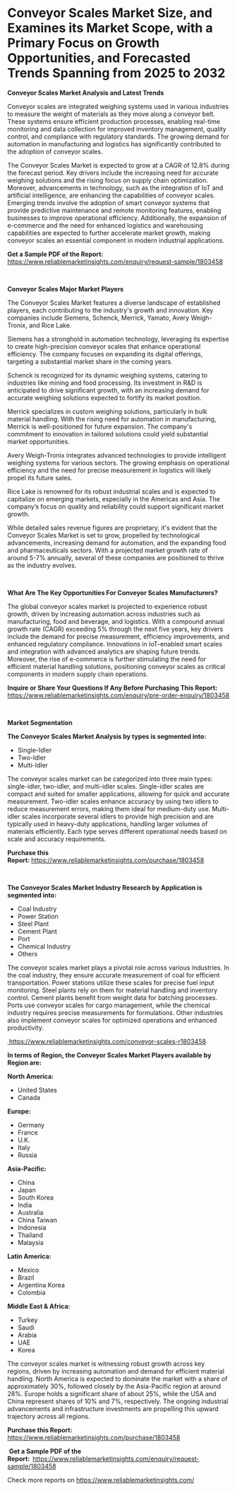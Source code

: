 <p><h1>Conveyor Scales Market Size, and Examines its Market Scope, with a Primary Focus on Growth Opportunities, and Forecasted Trends Spanning from 2025 to 2032</h1></p><p><strong>Conveyor Scales Market Analysis and Latest Trends</strong></p>
<p><p>Conveyor scales are integrated weighing systems used in various industries to measure the weight of materials as they move along a conveyor belt. These systems ensure efficient production processes, enabling real-time monitoring and data collection for improved inventory management, quality control, and compliance with regulatory standards. The growing demand for automation in manufacturing and logistics has significantly contributed to the adoption of conveyor scales.</p><p>The Conveyor Scales Market is expected to grow at a CAGR of 12.8% during the forecast period. Key drivers include the increasing need for accurate weighing solutions and the rising focus on supply chain optimization. Moreover, advancements in technology, such as the integration of IoT and artificial intelligence, are enhancing the capabilities of conveyor scales. Emerging trends involve the adoption of smart conveyor systems that provide predictive maintenance and remote monitoring features, enabling businesses to improve operational efficiency. Additionally, the expansion of e-commerce and the need for enhanced logistics and warehousing capabilities are expected to further accelerate market growth, making conveyor scales an essential component in modern industrial applications.</p></p>
<p><strong>Get a Sample PDF of the Report:&nbsp;</strong> <a href="https://www.reliablemarketinsights.com/enquiry/request-sample/1803458?utm_campaign=2199&utm_medium=2&utm_source=Github&utm_content=ia&utm_term=10042025&utm_id=conveyor-scales">https://www.reliablemarketinsights.com/enquiry/request-sample/1803458</a></p>
<p>&nbsp;</p>
<p><strong>Conveyor Scales Major Market Players</strong></p>
<p><p>The Conveyor Scales Market features a diverse landscape of established players, each contributing to the industry's growth and innovation. Key companies include Siemens, Schenck, Merrick, Yamato, Avery Weigh-Tronix, and Rice Lake. </p><p>Siemens has a stronghold in automation technology, leveraging its expertise to create high-precision conveyor scales that enhance operational efficiency. The company focuses on expanding its digital offerings, targeting a substantial market share in the coming years.</p><p>Schenck is recognized for its dynamic weighing systems, catering to industries like mining and food processing. Its investment in R&D is anticipated to drive significant growth, with an increasing demand for accurate weighing solutions expected to fortify its market position.</p><p>Merrick specializes in custom weighing solutions, particularly in bulk material handling. With the rising need for automation in manufacturing, Merrick is well-positioned for future expansion. The company's commitment to innovation in tailored solutions could yield substantial market opportunities.</p><p>Avery Weigh-Tronix integrates advanced technologies to provide intelligent weighing systems for various sectors. The growing emphasis on operational efficiency and the need for precise measurement in logistics will likely propel its future sales.</p><p>Rice Lake is renowned for its robust industrial scales and is expected to capitalize on emerging markets, especially in the Americas and Asia. The company’s focus on quality and reliability could support significant market growth.</p><p>While detailed sales revenue figures are proprietary, it's evident that the Conveyor Scales Market is set to grow, propelled by technological advancements, increasing demand for automation, and the expanding food and pharmaceuticals sectors. With a projected market growth rate of around 5-7% annually, several of these companies are positioned to thrive as the industry evolves.</p></p>
<p>&nbsp;</p>
<p><strong>What Are The Key Opportunities For Conveyor Scales Manufacturers?</strong></p>
<p><p>The global conveyor scales market is projected to experience robust growth, driven by increasing automation across industries such as manufacturing, food and beverage, and logistics. With a compound annual growth rate (CAGR) exceeding 5% through the next five years, key drivers include the demand for precise measurement, efficiency improvements, and enhanced regulatory compliance. Innovations in IoT-enabled smart scales and integration with advanced analytics are shaping future trends. Moreover, the rise of e-commerce is further stimulating the need for efficient material handling solutions, positioning conveyor scales as critical components in modern supply chain operations.</p></p>
<p><strong>Inquire or Share Your Questions If Any Before Purchasing This Report:</strong> <a href="https://www.reliablemarketinsights.com/enquiry/pre-order-enquiry/1803458?utm_campaign=2199&utm_medium=2&utm_source=Github&utm_content=ia&utm_term=10042025&utm_id=conveyor-scales">https://www.reliablemarketinsights.com/enquiry/pre-order-enquiry/1803458</a></p>
<p>&nbsp;</p>
<p><strong>Market Segmentation</strong></p>
<p><strong>The Conveyor Scales Market Analysis by types is segmented into:</strong></p>
<p><ul><li>Single-Idler</li><li>Two-Idler</li><li>Multi-Idler</li></ul></p>
<p><p>The conveyor scales market can be categorized into three main types: single-idler, two-idler, and multi-idler scales. Single-idler scales are compact and suited for smaller applications, allowing for quick and accurate measurement. Two-idler scales enhance accuracy by using two idlers to reduce measurement errors, making them ideal for medium-duty use. Multi-idler scales incorporate several idlers to provide high precision and are typically used in heavy-duty applications, handling larger volumes of materials efficiently. Each type serves different operational needs based on scale and accuracy requirements.</p></p>
<p><strong>Purchase this Report:&nbsp;</strong><a href="https://www.reliablemarketinsights.com/purchase/1803458?utm_campaign=2199&utm_medium=2&utm_source=Github&utm_content=ia&utm_term=10042025&utm_id=conveyor-scales">https://www.reliablemarketinsights.com/purchase/1803458</a></p>
<p>&nbsp;</p>
<p><strong>The Conveyor Scales Market Industry Research by Application is segmented into:</strong></p>
<p><ul><li>Coal Industry</li><li>Power Station</li><li>Steel Plant</li><li>Cement Plant</li><li>Port</li><li>Chemical Industry</li><li>Others</li></ul></p>
<p><p>The conveyor scales market plays a pivotal role across various industries. In the coal industry, they ensure accurate measurement of coal for efficient transportation. Power stations utilize these scales for precise fuel input monitoring. Steel plants rely on them for material handling and inventory control. Cement plants benefit from weight data for batching processes. Ports use conveyor scales for cargo management, while the chemical industry requires precise measurements for formulations. Other industries also implement conveyor scales for optimized operations and enhanced productivity.</p></p>
<p><a href="https://www.reliablemarketinsights.com/conveyor-scales-r1803458?utm_campaign=2199&utm_medium=2&utm_source=Github&utm_content=ia&utm_term=10042025&utm_id=conveyor-scales">&nbsp;https://www.reliablemarketinsights.com/conveyor-scales-r1803458</a></p>
<p><strong>In terms of Region, the Conveyor Scales Market Players available by Region are:</strong></p>
<p>
    <p> <strong> North America: </strong>
        <ul>
            <li>United States</li>
            <li>Canada</li>
        </ul>
        </p> 
    <p> <strong> Europe: </strong>
        <ul>
            <li>Germany</li>
            <li>France</li>
            <li>U.K.</li>
            <li>Italy</li>
            <li>Russia</li>
        </ul>
        </p> 
    <p> <strong> Asia-Pacific: </strong>
        <ul>
            <li>China</li>
            <li>Japan</li>
            <li>South Korea</li>
            <li>India</li>
            <li>Australia</li>
            <li>China Taiwan</li>
            <li>Indonesia</li>
            <li>Thailand</li>
            <li>Malaysia</li>
        </ul>
        </p> 
    <p> <strong> Latin America: </strong>
        <ul>
            <li>Mexico</li>
            <li>Brazil</li>
            <li>Argentina Korea</li>
            <li>Colombia</li>
        </ul>
        </p> 
    <p> <strong> Middle East & Africa: </strong>
        <ul>
            <li>Turkey</li>
            <li>Saudi</li>
            <li>Arabia</li>
            <li>UAE</li>
            <li>Korea</li>
        </ul>
    </p>
    </p>
<p><p>The conveyor scales market is witnessing robust growth across key regions, driven by increasing automation and demand for efficient material handling. North America is expected to dominate the market with a share of approximately 30%, followed closely by the Asia-Pacific region at around 28%. Europe holds a significant share of about 25%, while the USA and China represent shares of 10% and 7%, respectively. The ongoing industrial advancements and infrastructure investments are propelling this upward trajectory across all regions.</p></p>
<p><strong>Purchase this Report: </strong><a href="https://www.reliablemarketinsights.com/purchase/1803458?utm_campaign=2199&utm_medium=2&utm_source=Github&utm_content=ia&utm_term=10042025&utm_id=conveyor-scales">https://www.reliablemarketinsights.com/purchase/1803458</a></p>
<p>&nbsp;<strong>Get a Sample PDF of the Report:&nbsp;&nbsp;</strong><a href="https://www.reliablemarketinsights.com/enquiry/request-sample/1803458?utm_campaign=2199&utm_medium=2&utm_source=Github&utm_content=ia&utm_term=10042025&utm_id=conveyor-scales">https://www.reliablemarketinsights.com/enquiry/request-sample/1803458</a></p>
<p><strong></strong></p>
<p>Check more reports on <a href="https://www.reliablemarketinsights.com/?utm_campaign=2199&utm_medium=2&utm_source=Github&utm_content=ia&utm_term=10042025&utm_id=conveyor-scales">https://www.reliablemarketinsights.com/</a></p>